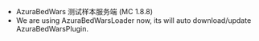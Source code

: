- AzuraBedWars 测试样本服务端 (MC 1.8.8)
- We are using AzuraBedWarsLoader now, its will auto download/update AzuraBedWarsPlugin.
